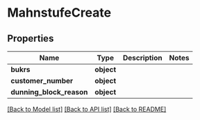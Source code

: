 # MahnstufeCreate

## Properties
Name | Type | Description | Notes
------------ | ------------- | ------------- | -------------
**bukrs** | **object** |  | 
**customer_number** | **object** |  | 
**dunning_block_reason** | **object** |  | 

[[Back to Model list]](../README.md#documentation-for-models) [[Back to API list]](../README.md#documentation-for-api-endpoints) [[Back to README]](../README.md)

